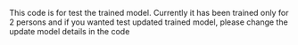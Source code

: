This code is for test the trained model. Currently it has been trained only for 2 persons and if you wanted test updated trained model, please change the update model details in the code
